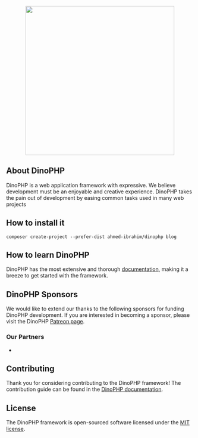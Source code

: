 <p align="center"><a href="https://dinophp.com" rel="nofollow"><img src="https://user-images.githubusercontent.com/32125808/126076617-b482ce18-b98e-4851-b90b-a770ff6119e8.png" width="400" style="max-width:100%;"></a></p>

## About DinoPHP
DinoPHP is a web application framework with expressive. We believe development must be an enjoyable and creative experience. DinoPHP takes the pain out of development by easing common tasks used in many web projects

## How to install it
``
composer create-project --prefer-dist ahmed-ibrahim/dinophp blog
``
## How to learn DinoPHP
DinoPHP has the most extensive and thorough [documentation](https://dinophp.com/docs), making it a breeze to get started with the framework.

## DinoPHP Sponsors
We would like to extend our thanks to the following sponsors for funding DinoPHP development. If you are interested in becoming a sponsor, please visit the DinoPHP [Patreon page](https://patreon.com/dinophp).

### Our Partners

-

## Contributing
Thank you for considering contributing to the DinoPHP framework! The contribution guide can be found in the [DinoPHP documentation](https://dinophp.com/docs/contribution).

## License
The DinoPHP framework is open-sourced software licensed under the [MIT license](https://opensource.org/licenses/MIT).
